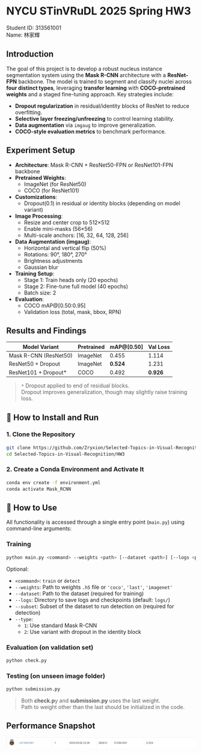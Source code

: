 # NYCU STinVRuDL 2025 Spring HW3
Student ID: 313561001   
Name: 林家輝

## Introduction

The goal of this project is to develop a robust nucleus instance segmentation system using the **Mask R-CNN** architecture with a **ResNet-FPN** backbone. The model is trained to segment and classify nuclei across **four distinct types**, leveraging **transfer learning** with **COCO-pretrained weights** and a staged fine-tuning approach.
Key strategies include: 
* **Dropout regularization** in residual/identity blocks of ResNet to reduce overfitting.
* **Selective layer freezing/unfreezing** to control learning stability.
* **Data augmentation** via `imgaug` to improve generalization.
* **COCO-style evaluation metrics** to benchmark performance.

## Experiment Setup


- **Architecture**: Mask R-CNN + ResNet50-FPN or ResNet101-FPN backbone  
- **Pretrained Weights**:
  - ImageNet (for ResNet50)
  - COCO (for ResNet101)
- **Customizations**:
  - Dropout(0.1) in residual or identity blocks (depending on model variant)
- **Image Processing**:
  - Resize and center crop to 512×512
  - Enable mini-masks (56×56)
  - Multi-scale anchors: [16, 32, 64, 128, 256]
- **Data Augmentation (imgaug)**:
  - Horizontal and vertical flip (50%)
  - Rotations: 90°, 180°, 270°
  - Brightness adjustments
  - Gaussian blur
- **Training Setup**:
  - Stage 1: Train heads only (20 epochs)
  - Stage 2: Fine-tune full model (40 epochs)
  - Batch size: 2
- **Evaluation**:
  - COCO mAP@[0.50:0.95]
  - Validation loss (total, mask, bbox, RPN)
    
## Results and Findings

| Model Variant               | Pretrained | mAP@[0.50] | Val Loss |
|----------------------------|------------|------------|----------|
| Mask R-CNN (ResNet50)      | ImageNet   | 0.455      | 1.114    |
| ResNet50 + Dropout         | ImageNet   | **0.524**  | 1.231    |
| ResNet101 + Dropout*       | COCO       | 0.492      | **0.926**|

> `*` Dropout applied to end of residual blocks.  
> Dropout improves generalization, though may slightly raise training loss.

## 🔧 How to Install and Run

### 1. Clone the Repository

```bash
git clone https://github.com/Zryxion/Selected-Topics-in-Visual-Recognition
cd Selected-Topics-in-Visual-Recognition/HW3
```

### 2. Create a Conda Environment and Activate It

```bash
conda env create -f environment.yml
conda activate Mask_RCNN
```

## 🚀 How to Use

All functionality is accessed through a single entry point (`main.py`) using command-line arguments:

### Training

```bash
python main.py <command> --weights <path> [--dataset <path>] [--logs <path>] [--subset <name>] --type <1|2>
```

Optional:
* `<command>`: `train` or `detect`
* `--weights`: Path to weights `.h5` file or `'coco'`, `'last'`, `'imagenet'`
* `--dataset`: Path to the dataset (required for training)
* `--logs`: Directory to save logs and checkpoints (default: `logs/`)
* `--subset`: Subset of the dataset to run detection on (required for detection)
* `--type`:
  * `1`: Use standard Mask R-CNN
  * `2`: Use variant with dropout in the identity block



### Evaluation (on validation set)

```bash
python check.py
```

### Testing (on unseen image folder)

```bash
python submission.py
```

> Both **check.p**y and **submission.py** uses the last weight.  
> Path to weight other than the last should be initialized in the code.

## Performance Snapshot

![](https://github.com/Zryxion/Selected-Topics-in-Visual-Recognition/blob/main/HW3/image/placement.png)
